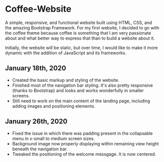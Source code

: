 # Coffee-Website

A simple, responsive, and functional website built using HTML, CSS, and the amazing Bootstrap Framework. For my first website, I decided to go with the coffee theme because coffee is something that I am very passionate about and what better way to express that than to build a website about it. 

Initially, the website will be static, but over time, I would like to make it more dynamic with the addition of JavaScript and its frameworks.

## January 18th, 2020

* Created the basic markup and styling of the website. 
* Finished most of the navigation bar styling. It's also pretty responsive (thanks to Bootstrap) and looks and works wonderfully in smaller screens.  
* Still need to work on the main content of the landing page, including adding images and positioning elements.

## January 26th, 2020

* Fixed the issue in which there was padding present in the collapsable menu in x-small to medium screen sizes. 
* Background image now properly displaying within remaining view height beneath the navigation bar. 
* Tweaked the positioning of the welcome messgage. It is now centered. 
 


